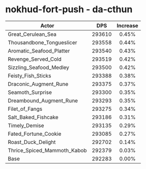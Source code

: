 # nokhud-fort-push - da-cthun
| Actor | DPS | Increase |
|---|:---:|:---:|
|Great_Cerulean_Sea|293610|0.45%|
|Thousandbone_Tongueslicer|293558|0.44%|
|Aromatic_Seafood_Platter|293540|0.43%|
|Revenge_Served_Cold|293519|0.42%|
|Sizzling_Seafood_Medley|293500|0.42%|
|Feisty_Fish_Sticks|293388|0.38%|
|Draconic_Augment_Rune|293375|0.37%|
|Seamoth_Surprise|293300|0.35%|
|Dreambound_Augment_Rune|293293|0.35%|
|Filet_of_Fangs|293275|0.34%|
|Salt_Baked_Fishcake|293186|0.31%|
|Timely_Demise|293135|0.29%|
|Fated_Fortune_Cookie|293085|0.27%|
|Roast_Duck_Delight|292702|0.14%|
|Thrice_Spiced_Mammoth_Kabob|292379|0.03%|
|Base|292283|0.00%|
